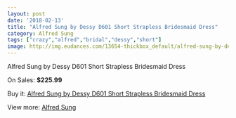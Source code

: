 ```yaml
---
layout: post
date: '2018-02-13'
title: "Alfred Sung by Dessy D601 Short Strapless Bridesmaid Dress"
category: Alfred Sung
tags: ["crazy","alfred","bridal","dessy","short"]
image: http://img.eudances.com/13654-thickbox_default/alfred-sung-by-dessy-d601-short-strapless-bridesmaid-dress.jpg
---
```

Alfred Sung by Dessy D601 Short Strapless Bridesmaid Dress

On Sales: **$225.99**
<a href="https://www.eudances.com/en/alfred-sung/4113-alfred-sung-by-dessy-d601-short-strapless-bridesmaid-dress.html"><amp-img layout="responsive" width="600" height="600" src="//img.eudances.com/13654-thickbox_default/alfred-sung-by-dessy-d601-short-strapless-bridesmaid-dress.jpg" alt="Alfred Sung by Dessy D601 Short Strapless Bridesmaid Dress 0" /></a>
<a href="https://www.eudances.com/en/alfred-sung/4113-alfred-sung-by-dessy-d601-short-strapless-bridesmaid-dress.html"><amp-img layout="responsive" width="600" height="600" src="//img.eudances.com/13657-thickbox_default/alfred-sung-by-dessy-d601-short-strapless-bridesmaid-dress.jpg" alt="Alfred Sung by Dessy D601 Short Strapless Bridesmaid Dress 1" /></a>
<a href="https://www.eudances.com/en/alfred-sung/4113-alfred-sung-by-dessy-d601-short-strapless-bridesmaid-dress.html"><amp-img layout="responsive" width="600" height="600" src="//img.eudances.com/13656-thickbox_default/alfred-sung-by-dessy-d601-short-strapless-bridesmaid-dress.jpg" alt="Alfred Sung by Dessy D601 Short Strapless Bridesmaid Dress 2" /></a>
<a href="https://www.eudances.com/en/alfred-sung/4113-alfred-sung-by-dessy-d601-short-strapless-bridesmaid-dress.html"><amp-img layout="responsive" width="600" height="600" src="//img.eudances.com/13655-thickbox_default/alfred-sung-by-dessy-d601-short-strapless-bridesmaid-dress.jpg" alt="Alfred Sung by Dessy D601 Short Strapless Bridesmaid Dress 3" /></a>

Buy it: [Alfred Sung by Dessy D601 Short Strapless Bridesmaid Dress](https://www.eudances.com/en/alfred-sung/4113-alfred-sung-by-dessy-d601-short-strapless-bridesmaid-dress.html "Alfred Sung by Dessy D601 Short Strapless Bridesmaid Dress")

View more: [Alfred Sung](https://www.eudances.com/en/52-alfred-sung "Alfred Sung")